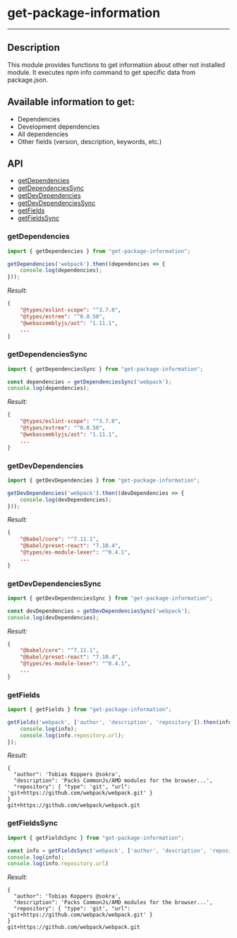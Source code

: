 # get-package-information

-----

## Description

This module provides functions to get information
about other not installed module. It executes npm
info command to get specific data from package.json.

## Available information to get:

- Dependencies
- Development dependencies
- All dependencies
- Other fields (version, description, keywords, etc.)

## API

- [getDependencies](#getdependencies)
- [getDependenciesSync](#getdependenciessync)
- [getDevDependencies](#getdevdependencies)
- [getDevDependenciesSync](#getdevdependenciessync)
- [getFields](#getfields)
- [getFieldsSync](#getfieldssync)

### getDependencies
```javascript
import { getDependencies } from "get-package-information";

getDependencies('webpack').then((dependencies => {
    console.log(dependencies);
})); 
```
_Result:_
```json
{
    "@types/eslint-scope": "^3.7.0",
    "@types/estree": "^0.0.50",
    "@webassemblyjs/ast": "1.11.1",
    ...
}
```

### getDependenciesSync
```javascript
import { getDependenciesSync } from "get-package-information";

const dependencies = getDependenciesSync('webpack'); 
console.log(dependencies);
```
_Result:_
```json
{
    "@types/eslint-scope": "^3.7.0",
    "@types/estree": "^0.0.50",
    "@webassemblyjs/ast": "1.11.1",
    ...
}
```

### getDevDependencies
```javascript
import { getDevDependencies } from "get-package-information";

getDevDependencies('webpack').then((devDependencies => {
    console.log(devDependencies);
})); 
```
_Result:_
```json
{
    "@babel/core": "^7.11.1",
    "@babel/preset-react": "7.10.4",
    "@types/es-module-lexer": "^0.4.1",
    ...
}
```

### getDevDependenciesSync
```javascript
import { getDevDependenciesSync } from "get-package-information";

const devDependencies = getDevDependenciesSync('webpack');
console.log(devDependencies);
```
_Result:_
```json
{
    "@babel/core": "^7.11.1",
    "@babel/preset-react": "7.10.4",
    "@types/es-module-lexer": "^0.4.1",
    ...
}
```

### getFields
```javascript
import { getFields } from "get-package-information";

getFields('webpack', ['author', 'description', 'repository']).then(info => {
    console.log(info);
    console.log(info.repository.url);
});
```
_Result:_
```json5
{
  "author": 'Tobias Koppers @sokra',
  "description": 'Packs CommonJs/AMD modules for the browser...',
  "repository": { "type": 'git', "url": 'git+https://github.com/webpack/webpack.git' }
}
git+https://github.com/webpack/webpack.git
```

### getFieldsSync
```javascript
import { getFieldsSync } from "get-package-information";

const info = getFieldsSync('webpack', ['author', 'description', 'repository']);
console.log(info);
console.log(info.repository.url)
```
_Result:_
```json5
{
  "author": 'Tobias Koppers @sokra',
  "description": 'Packs CommonJs/AMD modules for the browser...',
  "repository": { "type": 'git', "url": 'git+https://github.com/webpack/webpack.git' }
}
git+https://github.com/webpack/webpack.git
```

